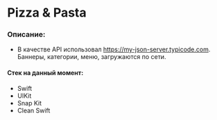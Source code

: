 
# Pizza & Pasta

### Описание:
- В качестве API использовал https://my-json-server.typicode.com. Баннеры, категории, меню, загружаются по сети.

#### Стек на данный момент:
- Swift
- UIKit
- Snap Kit
- Сlean Swift
